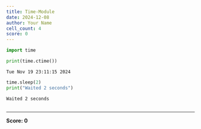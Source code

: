 ```yaml
---
title: Time-Module
date: 2024-12-08
author: Your Name
cell_count: 4
score: 0
---
```


```python
import time
```


```python
print(time.ctime())
```

    Tue Nov 19 23:11:15 2024



```python
time.sleep(2)
print("Waited 2 seconds")
```

    Waited 2 seconds



```python

```


---
**Score: 0**
